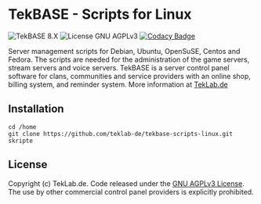 # TekBASE - Scripts for Linux
![TekBASE 8.X](https://img.shields.io/badge/TekBASE-8.X-green.svg) ![License GNU AGPLv3](https://img.shields.io/badge/License-GNU_AGPLv3-blue.svg) [![Codacy Badge](https://api.codacy.com/project/badge/Grade/bfed0897939546d79d84af2ec19d732e)](https://www.codacy.com/manual/ch.frankenstein/tekbase-scripts-linux?utm_source=github.com&amp;utm_medium=referral&amp;utm_content=teklab-de/tekbase-scripts-linux&amp;utm_campaign=Badge_Grade)

Server management scripts for Debian, Ubuntu, OpenSuSE, Centos and Fedora. The scripts are needed for the administration of the game servers, stream servers and voice servers. TekBASE is a server control panel software for clans, communities and service providers with an online shop, billing system, and reminder system. More information at [TekLab.de](https://teklab.de)

## Installation

```
cd /home
git clone https://github.com/teklab-de/tekbase-scripts-linux.git skripte
```

## License
Copyright (c) TekLab.de. Code released under the [GNU AGPLv3 License](https://github.com/teklab-de/tekbase-scripts-linux/blob/master/LICENSE). The use by other commercial control panel providers is explicitly prohibited.
